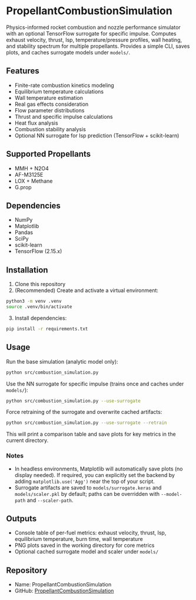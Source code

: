 # PropellantCombustionSimulation

Physics-informed rocket combustion and nozzle performance simulator with an optional TensorFlow surrogate for specific impulse. Computes exhaust velocity, thrust, Isp, temperature/pressure profiles, wall heating, and stability spectrum for multiple propellants. Provides a simple CLI, saves plots, and caches surrogate models under `models/`.

## Features

- Finite-rate combustion kinetics modeling
- Equilibrium temperature calculations
- Wall temperature estimation
- Real gas effects consideration
- Flow parameter distributions
- Thrust and specific impulse calculations
- Heat flux analysis
- Combustion stability analysis
- Optional NN surrogate for Isp prediction (TensorFlow + scikit-learn)

## Supported Propellants

- MMH + N2O4
- AF-M3125E
- LOX + Methane
- G.prop

## Dependencies

- NumPy
- Matplotlib
- Pandas
- SciPy
- scikit-learn
- TensorFlow (2.15.x)

## Installation

1. Clone this repository
2. (Recommended) Create and activate a virtual environment:
```bash
python3 -m venv .venv
source .venv/bin/activate
```
3. Install dependencies:
```bash
pip install -r requirements.txt
```

## Usage

Run the base simulation (analytic model only):
```bash
python src/combustion_simulation.py
```

Use the NN surrogate for specific impulse (trains once and caches under `models/`):
```bash
python src/combustion_simulation.py --use-surrogate
```

Force retraining of the surrogate and overwrite cached artifacts:
```bash
python src/combustion_simulation.py --use-surrogate --retrain
```

This will print a comparison table and save plots for key metrics in the current directory.

### Notes
- In headless environments, Matplotlib will automatically save plots (no display needed). If required, you can explicitly set the backend by adding `matplotlib.use('Agg')` near the top of your script.
- Surrogate artifacts are saved to `models/surrogate.keras` and `models/scaler.pkl` by default; paths can be overridden with `--model-path` and `--scaler-path`.

## Outputs
- Console table of per-fuel metrics: exhaust velocity, thrust, Isp, equilibrium temperature, burn time, wall temperature
- PNG plots saved in the working directory for core metrics
- Optional cached surrogate model and scaler under `models/`

## Repository
- Name: PropellantCombustionSimulation
- GitHub: [PropellantCombustionSimulation](https://github.com/Sarvesh2304/PropellantCombustionSimulation)

